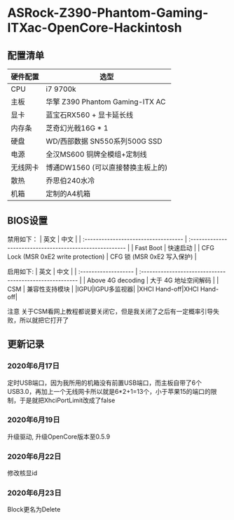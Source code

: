 # ASRock-Z390-Phantom-Gaming-ITXac-OpenCore-Hackintosh

## 配置清单
|硬件配置|选型
|---|---|
|CPU|i7 9700k||
|主板|华擎 Z390 Phantom Gaming-ITX AC|
|显卡|蓝宝石RX560 + 显卡延长线|
|内存条|芝奇幻光戟16G * 1|
|硬盘|WD/西部数据 SN550系列500G SSD|
|电源|全汉MS600 铜牌全模组+定制线|
|无线网卡|博通DW1560 (可以直接替换主板上的)|
|散热|乔思伯240水冷|
|机箱|定制的A4机箱|

## BIOS设置
禁用如下：
| 英文 | 中文 |
| :----------------------------------- | :------------------------------------------------------- |
| Fast Boot | 快速启动 |
| CFG Lock (MSR 0xE2 write protection) | CFG 锁 (MSR 0xE2 写入保护) |

启用如下:
| 英文 | 中文 |
| :------------------- | :------------------------------------------------------- |
| Above 4G decoding | 大于 4G 地址空间解码 |
| CSM | 兼容性支持模块 |
|IGPU|IGPU多监视器|
|XHCI Hand-off|XHCI Hand-off|

注意 关于CSM看网上教程都说要关闭它，但是我关闭了之后有一定概率引导失败，所以就把它打开了

## 更新记录
### 2020年6月17日
定时USB端口，因为我所用的机箱没有前置USB端口，而主板自带了6个USB3.0，再加上一个无线网卡所以就是6*2+1=13个，小于苹果15的端口的限制，于是就把XhciPortLimit改成了false

### 2020年6月19日
升级驱动, 升级OpenCore版本至0.5.9

### 2020年6月22日
修改核显id

### 2020年6月23日
Block更名为Delete